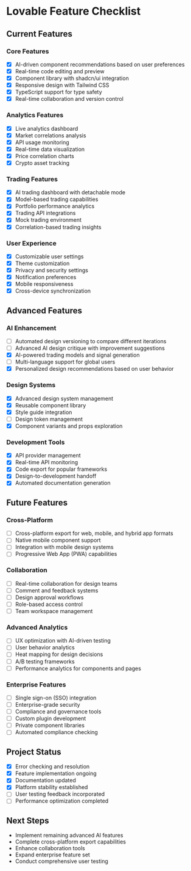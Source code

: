 
# Lovable Feature Checklist

## Current Features

### Core Features
- [x] AI-driven component recommendations based on user preferences
- [x] Real-time code editing and preview
- [x] Component library with shadcn/ui integration
- [x] Responsive design with Tailwind CSS
- [x] TypeScript support for type safety
- [x] Real-time collaboration and version control

### Analytics Features
- [x] Live analytics dashboard
- [x] Market correlations analysis
- [x] API usage monitoring
- [x] Real-time data visualization
- [x] Price correlation charts
- [x] Crypto asset tracking

### Trading Features
- [x] AI trading dashboard with detachable mode
- [x] Model-based trading capabilities
- [x] Portfolio performance analytics
- [x] Trading API integrations
- [x] Mock trading environment
- [x] Correlation-based trading insights

### User Experience
- [x] Customizable user settings
- [x] Theme customization
- [x] Privacy and security settings
- [x] Notification preferences
- [x] Mobile responsiveness
- [x] Cross-device synchronization

## Advanced Features

### AI Enhancement
- [ ] Automated design versioning to compare different iterations
- [ ] Advanced AI design critique with improvement suggestions
- [x] AI-powered trading models and signal generation
- [ ] Multi-language support for global users
- [x] Personalized design recommendations based on user behavior

### Design Systems
- [x] Advanced design system management
- [x] Reusable component library
- [x] Style guide integration
- [ ] Design token management
- [x] Component variants and props exploration

### Development Tools
- [x] API provider management
- [x] Real-time API monitoring
- [x] Code export for popular frameworks
- [x] Design-to-development handoff
- [x] Automated documentation generation

## Future Features

### Cross-Platform 
- [ ] Cross-platform export for web, mobile, and hybrid app formats
- [ ] Native mobile component support
- [ ] Integration with mobile design systems
- [ ] Progressive Web App (PWA) capabilities

### Collaboration
- [ ] Real-time collaboration for design teams
- [ ] Comment and feedback systems
- [ ] Design approval workflows
- [ ] Role-based access control
- [ ] Team workspace management

### Advanced Analytics
- [ ] UX optimization with AI-driven testing
- [ ] User behavior analytics
- [ ] Heat mapping for design decisions
- [ ] A/B testing frameworks
- [ ] Performance analytics for components and pages

### Enterprise Features
- [ ] Single sign-on (SSO) integration
- [ ] Enterprise-grade security
- [ ] Compliance and governance tools
- [ ] Custom plugin development
- [ ] Private component libraries
- [ ] Automated compliance checking

## Project Status
- [x] Error checking and resolution
- [x] Feature implementation ongoing
- [x] Documentation updated
- [x] Platform stability established
- [ ] User testing feedback incorporated
- [ ] Performance optimization completed

## Next Steps
- Implement remaining advanced AI features
- Complete cross-platform export capabilities
- Enhance collaboration tools
- Expand enterprise feature set
- Conduct comprehensive user testing
